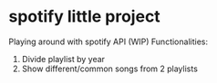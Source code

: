 # spotify little project
 Playing around with spotify API (WIP)
 Functionalities:
   1. Divide playlist by year
   2. Show different/common songs from 2 playlists
